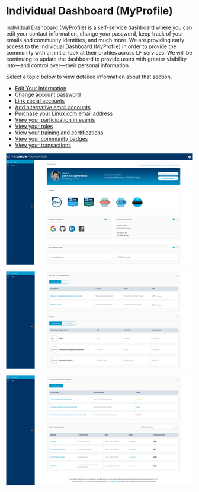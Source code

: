 # Individual Dashboard \(MyProfile\)

Individual Dashboard \(MyProfile\) is a self-service dashboard where you can edit your contact information, change your password, keep track of your emails and community identities, and much more. We are providing early access to the Individual Dashboard \(MyProfile\) in order to provide the community with an initial look at their profiles across LF services. We will be continuing to update the dashboard to provide users with greater visibility into—and control over—their personal information.

Select a topic below to view detailed information about that section. 

* [Edit Your Information](managing-your-profile.md)
* [Change account password](changing-account-password.md)
* [Link social accounts](linking-social-accounts.md)
* [Add alternative email accounts](adding-alternative-emails.md)
* [Purchase your Linux.com email address](purchasing-linux-email.md)
* [View your participation in events](viewing-the-events.md)  
* [View your roles](view-roles.md)
* [View your training and certifications ](viewing-training-and-certifications.md)
* [View your community badges](viewing-community-badges.md)
* [View your transactions](viewing-the-transactions.md)

![MyProfile - Identities and Badges](../.gitbook/assets/my-profile-identities.png)

![MyProfile - Events and Community Participation](../.gitbook/assets/2.png)

![Trainings, Certifications and More...](../.gitbook/assets/3.png)

